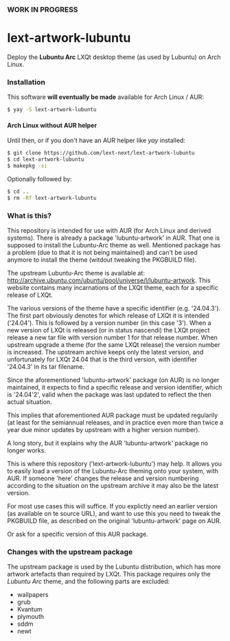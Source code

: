 ### WORK IN PROGRESS
# lext-artwork-lubuntu
Deploy the **Lubuntu Arc** LXQt desktop theme (as used by Lubuntu) on Arch Linux.

### Installation
This software **will eventually be made** available for Arch Linux / AUR: 
```bash
$ yay -S lext-artwork-lubuntu
```
#### Arch Linux without AUR helper
Until then, or if you don't have an AUR helper like *yay* installed:
```bash
$ git clone https://github.com/lext-next/lext-artwork-lubuntu
$ cd lext-artwork-lubuntu
$ makepkg -si
```
Optionally followed by: 
```bash
$ cd ..
$ rm -Rf lext-artwork-lubuntu 
```

### What is this?
This repository is intended for use with AUR (for Arch Linux and derived systems). There is already a package 'lubuntu-artwork' in AUR. That one is supposed to install the Lubuntu-Arc theme as well. Mentioned package has a problem (due to that it is not being maintained) and can't be used anymore to install the theme (witdout tweaking the PKGBUILD file).

The upstream Lubuntu-Arc theme is available at: http://archive.ubuntu.com/ubuntu/pool/universe/l/lubuntu-artwork. This website contains many incarnations of the LXQt theme, each for a specific release of LXQt. 

The various versions of the theme have a specific identifier (e.g. '24.04.3'). The first part obviously denotes for which release of LXQt it is intended ('24.04'). This is followed by a version number (in this case '3'). When a new version of LXQt is released (or in status nascendi) the LXQt project release a new tar file with version number 1 for that release number. When upstream upgrade a theme (for the same LXQt release) the version number is increased. The upstream archive keeps only the latest version, and unfortunately for LXQt 24.04 that is the third version, with identifier '24.04.3' in its tar filename. 

Since the aforementioned 'lubuntu-artwork' package (on AUR) is no longer maintained, it expects to find a specific release and version identifier, which is '24.04'2', valid when the package was last updated to reflect the then actual situation. 

This implies that aforementioned AUR package must be updated regularily (at least for the semiannual releases, and in practice even more than twice a year due minor updates by upstream with a higher version number).

A long story, but it explains why the AUR 'lubuntu-artwork' package no longer works. 

This is where this repository ('lext-artwork-lubuntu') may help. It allows you to easily load a version of the Lubuntu-Arc theming onto your system, with AUR. If someone 'here' changes the release and version numbering according to the situation on the upstream archive it may also be the latest version. 

For most use cases this will suffice. If you explictly need an earlier version (as available on te source URL), and want to use this you need to tweak the PKGBUILD file, as described on the original 'lubuntu-artwork' page on AUR. 

Or ask for a specific version of this AUR package. 

### Changes with the upstream package
The upstream package is used by the Lubuntu distribution, which has more artwork artefacts than required by LXQt. This package requires only the *Lubuntu Arc* theme, and the following parts are excluded:
* wallpapers
* grub
* Kvantum
* plymouth
* sddm
* newt 
